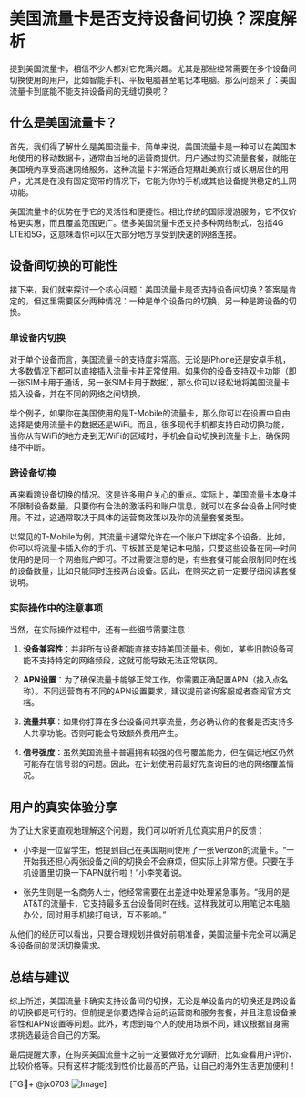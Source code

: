 # 美国流量卡是否支持设备间切换？深度解析

提到美国流量卡，相信不少人都对它充满兴趣。尤其是那些经常需要在多个设备间切换使用的用户，比如智能手机、平板电脑甚至笔记本电脑。那么问题来了：美国流量卡到底能不能支持设备间的无缝切换呢？

## 什么是美国流量卡？

首先，我们得了解什么是美国流量卡。简单来说，美国流量卡是一种可以在美国本地使用的移动数据卡，通常由当地的运营商提供。用户通过购买流量套餐，就能在美国境内享受高速网络服务。这种流量卡非常适合短期赴美旅行或长期居住的用户，尤其是在没有固定宽带的情况下，它能为你的手机或其他设备提供稳定的上网功能。

美国流量卡的优势在于它的灵活性和便捷性。相比传统的国际漫游服务，它不仅价格更实惠，而且覆盖范围更广。很多美国流量卡还支持多种网络制式，包括4G LTE和5G，这意味着你可以在大部分地方享受到快速的网络连接。

## 设备间切换的可能性

接下来，我们就来探讨一个核心问题：美国流量卡是否支持设备间切换？答案是肯定的，但这里需要区分两种情况：一种是单个设备内的切换，另一种是跨设备的切换。

### 单设备内切换

对于单个设备而言，美国流量卡的支持度非常高。无论是iPhone还是安卓手机，大多数情况下都可以直接插入流量卡并正常使用。如果你的设备支持双卡功能（即一张SIM卡用于通话，另一张SIM卡用于数据），那么你可以轻松地将美国流量卡插入设备，并在不同的网络之间切换。

举个例子，如果你在美国使用的是T-Mobile的流量卡，那么你可以在设置中自由选择是使用流量卡的数据还是WiFi。而且，很多现代手机都支持自动切换功能，当你从有WiFi的地方走到无WiFi的区域时，手机会自动切换到流量卡上，确保网络不中断。

### 跨设备切换

再来看跨设备切换的情况。这是许多用户关心的重点。实际上，美国流量卡本身并不限制设备数量，只要你有合法的激活码和账户信息，就可以在多台设备上同时使用。不过，这通常取决于具体的运营商政策以及你的流量套餐类型。

以常见的T-Mobile为例，其流量卡通常允许在一个账户下绑定多个设备。比如，你可以将流量卡插入你的手机、平板甚至是笔记本电脑，只要这些设备在同一时间使用的是同一个网络账户即可。不过需要注意的是，有些套餐可能会限制同时在线的设备数量，比如只能同时连接两台设备。因此，在购买之前一定要仔细阅读套餐说明。

### 实际操作中的注意事项

当然，在实际操作过程中，还有一些细节需要注意：

1. **设备兼容性**：并非所有设备都能直接支持美国流量卡。例如，某些旧款设备可能不支持特定的网络频段，这就可能导致无法正常联网。
   
2. **APN设置**：为了确保流量卡能够正常工作，你需要正确配置APN（接入点名称）。不同运营商有不同的APN设置要求，建议提前咨询客服或者查阅官方文档。

3. **流量共享**：如果你打算在多台设备间共享流量，务必确认你的套餐是否支持多人共享功能。否则可能会导致额外费用产生。

4. **信号强度**：虽然美国流量卡普遍拥有较强的信号覆盖能力，但在偏远地区仍然可能存在信号弱的问题。因此，在计划使用前最好先查询目的地的网络覆盖情况。

## 用户的真实体验分享

为了让大家更直观地理解这个问题，我们可以听听几位真实用户的反馈：

- 小李是一位留学生，他提到自己在美国期间使用了一张Verizon的流量卡。“一开始我还担心两张设备之间的切换会不会麻烦，但实际上非常方便。只要在手机设置里切换一下APN就行啦！”小李笑着说。

- 张先生则是一名商务人士，他经常需要在出差途中处理紧急事务。“我用的是AT&T的流量卡，它支持最多五台设备同时在线。这样我就可以用笔记本电脑办公，同时用手机接打电话，互不影响。”

从他们的经历可以看出，只要合理规划并做好前期准备，美国流量卡完全可以满足多设备间的灵活切换需求。

## 总结与建议

综上所述，美国流量卡确实支持设备间的切换，无论是单设备内的切换还是跨设备的切换都是可行的。但前提是你要选择合适的运营商和服务套餐，并且注意设备兼容性和APN设置等问题。此外，考虑到每个人的使用场景不同，建议根据自身需求挑选最适合自己的方案。

最后提醒大家，在购买美国流量卡之前一定要做好充分调研，比如查看用户评价、比较价格等。只有这样才能找到性价比最高的产品，让自己的海外生活更加便利！

[TG💪+ @jx0703 ![Image](https://github.com/user-attachments/assets/dbca1d08-cadb-493c-b0ec-ad6f7a83f270)]